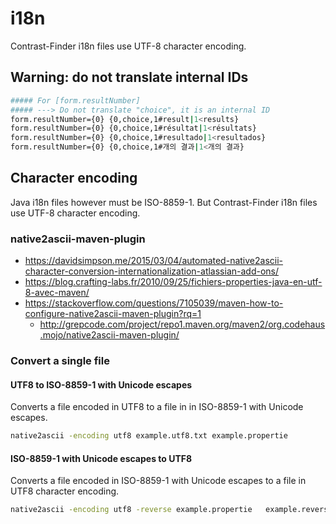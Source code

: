 # i18n

Contrast-Finder i18n files use UTF-8 character encoding.

## Warning: do not translate internal IDs
```bash
##### For [form.resultNumber]
##### ---> Do not translate "choice", it is an internal ID
form.resultNumber={0} {0,choice,1#result|1<results}
form.resultNumber={0} {0,choice,1#résultat|1<résultats}
form.resultNumber={0} {0,choice,1#resultado|1<resultados}
form.resultNumber={0} {0,choice,1#개의 결과|1<개의 결과}
```

## Character encoding

Java i18n files however must be ISO-8859-1.
But Contrast-Finder i18n files use UTF-8 character encoding.

### native2ascii-maven-plugin

- https://davidsimpson.me/2015/03/04/automated-native2ascii-character-conversion-internationalization-atlassian-add-ons/
- https://blog.crafting-labs.fr/2010/09/25/fichiers-properties-java-en-utf-8-avec-maven/
- https://stackoverflow.com/questions/7105039/maven-how-to-configure-native2ascii-maven-plugin?rq=1
  - http://grepcode.com/project/repo1.maven.org/maven2/org.codehaus.mojo/native2ascii-maven-plugin/

### Convert a single file

#### UTF8 to ISO-8859-1 with Unicode escapes 
Converts a file encoded in UTF8 to a file in in ISO-8859-1 with Unicode escapes.
```bash
native2ascii -encoding utf8 example.utf8.txt example.propertie
```

#### ISO-8859-1 with Unicode escapes to UTF8
Converts a file encoded in ISO-8859-1 with Unicode escapes to a file in UTF8 character encoding.
```bash
native2ascii -encoding utf8 -reverse example.propertie   example.reverse.utf8.txt
```

